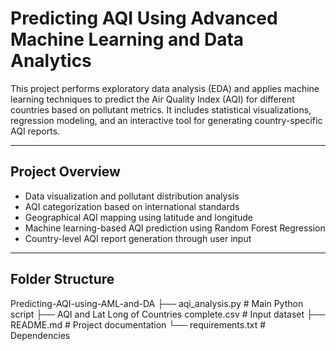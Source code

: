 # Predicting AQI Using Advanced Machine Learning and Data Analytics

This project performs exploratory data analysis (EDA) and applies machine learning techniques to predict the Air Quality Index (AQI) for different countries based on pollutant metrics. It includes statistical visualizations, regression modeling, and an interactive tool for generating country-specific AQI reports.

---

## Project Overview

- Data visualization and pollutant distribution analysis
- AQI categorization based on international standards
- Geographical AQI mapping using latitude and longitude
- Machine learning-based AQI prediction using Random Forest Regression
- Country-level AQI report generation through user input

---

## Folder Structure

Predicting-AQI-using-AML-and-DA
├── aqi_analysis.py # Main Python script
├── AQI and Lat Long of Countries complete.csv # Input dataset
├── README.md # Project documentation
└── requirements.txt # Dependencies
